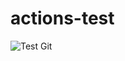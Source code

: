 # actions-test
![Test Git](https://github.com/Firefishy/actions-test/workflows/Test%20Git/badge.svg)
